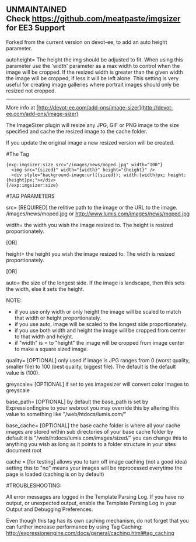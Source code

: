 ## UNMAINTAINED<br> Check https://github.com/meatpaste/imgsizer for EE3 Support

Forked from the current version on devot-ee, to add an auto height parameter.

autoheight=
The height the img should be adjusted to fit. When using this parameter use the 'width' parameter as a max width to control when the image will be cropped.  If the resized width is greater than the given width the image will be cropped, if less it will be left alone.  This setting is very useful for creating image galleries where portrait images should only be resized not cropped.

---

More info at [http://devot-ee.com/add-ons/image-sizer](http://devot-ee.com/add-ons/image-sizer)

The ImageSizer plugin will resize any JPG, GIF or PNG image to the size specified
and cache the resized image to the cache folder.

If you update the original image a new resized version will be created. 

#The Tag


	{exp:imgsizer:size src="/images/news/moped.jpg" width="100"}
      <img src="{sized}" width="{width}" height="{height}" />
      <div style="background-image:url({sized}); width:{width}px; height:{height}px;"></div>
	{/exp:imgsizer:size}


#TAG PARAMETERS

src=
   [REQUIRED]
   the relitive path to the image or the URL to the image.
   /images/news/moped.jpg  or  http://www.lumis.com/images/news/moped.jpg

width=
	the width you wish the image resized to. The height is resized proportionately.

[OR]
	
height=
	the height you wish the image resized to. The width is resized proportionately.

[OR]
	
auto=
	the size of the longest side. If the image is landscape, then this sets the width, else it sets the height.

NOTE:
* if you use only width or only height the image will be scaled to match that width or height proportionately. 
* if you use auto, image will be scaled to the longest side proportionately. 
* if you use both width and height the image will be cropped from center to that width and height.
* if "width" is = to "height" the image will be cropped from image center to make a square sized image.

quality= 
   [OPTIONAL]
   only used if image is JPG
   ranges from 0 (worst quality, smaller file) to 100 (best quality, biggest file). The default is the default value is (100).

greyscale=
   [OPTIONAL]
   if set to yes imagesizer will convert color images to greyscale

base_path=
   [OPTIONAL]
    by default the base_path is set by ExpressionEngine to your webroot you may override this by altering this value to something like "/web/htdocs/lumis.com/" 

base_cache= 
   [OPTIONAL]
   the base cache folder is where all your cache images are stored within sub directories of your base cache folder by default it is "/web/htdocs/lumis.com/images/sized/" you can change this to anything you wish as long as it points to a folder structure in your sites document root 

cache = 
   [for testing]
   allows you to turn off image caching (not a good idea) setting this to "no" means your images will be reprocessed everytime the page is loaded (caching is on by default)

#TROUBLESHOOTING:

All error messages are logged in the Template Parsing Log.  If you have no output, or unexpected output, enable the Template Parsing Log in your Output and Debugging Preferences.

Even though this tag has its own caching mechanism, do not forget that you can further increase performance by using Tag Caching: http://expressionengine.com/docs/general/caching.html#tag_caching
